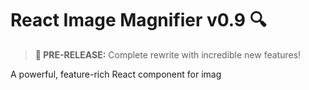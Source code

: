 # React Image Magnifier v0.9 🔍

> **🚀 PRE-RELEASE:** Complete rewrite with incredible new features!

A powerful, feature-rich React component for imag